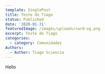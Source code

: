```yaml
---
template: SinglePost
title: Teste do Tiago
status: Published
date: '2020-01-31'
featuredImage: /images/uploads/card-og.png
excerpt: Teste do Tiago
categories:
  - category: Comunidades
Authors:
  - Author: Tiago Sciencia
---
```

Hello
